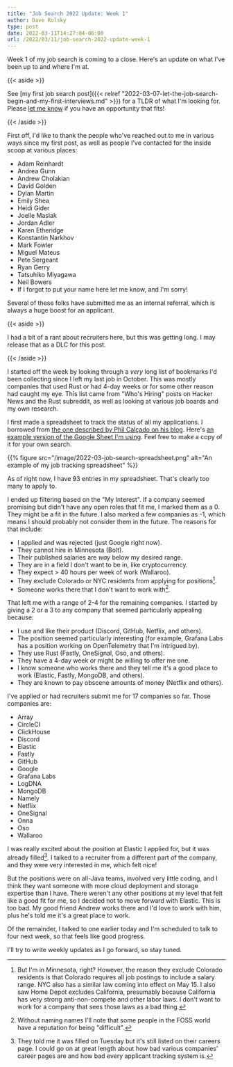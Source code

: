 ```yaml
---
title: "Job Search 2022 Update: Week 1"
author: Dave Rolsky
type: post
date: 2022-03-11T14:27:04-06:00
url: /2022/03/11/job-search-2022-update-week-1
---
```


Week 1 of my job search is coming to a close. Here's an update on what I've been up to and where I'm
at.

{{< aside >}}

See [my first job search post]({{< relref
"2022-03-07-let-the-job-search-begin-and-my-first-interviews.md" >}}) for a TLDR of what I'm looking
for. Please [let me know](mailto:autarch@urth.org) if you have an opportunity that fits!

{{< /aside >}}

First off, I'd like to thank the people who've reached out to me in various ways since my first
post, as well as people I've contacted for the inside scoop at various places:

- Adam Reinhardt
- Andrea Gunn
- Andrew Cholakian
- David Golden
- Dylan Martin
- Emily Shea
- Heidi Gider
- Joelle Maslak
- Jordan Adler
- Karen Etheridge
- Konstantin Narkhov
- Mark Fowler
- Miguel Mateus
- Pete Sergeant
- Ryan Gerry
- Tatsuhiko Miyagawa
- Neil Bowers
- If I forgot to put your name here let me know, and I'm sorry!

Several of these folks have submitted me as an internal referral, which is always a huge boost for
an applicant.

{{< aside >}}

I had a bit of a rant about recruiters here, but this was getting long. I may release that as a DLC
for this post.

{{< /aside >}}

I started off the week by looking through a _very_ long list of bookmarks I'd been collecting since
I left my last job in October. This was mostly companies that used Rust or had 4-day weeks or for
some other reason had caught my eye. This list came from "Who's Hiring" posts on Hacker News and the
Rust subreddit, as well as looking at various job boards and my own research.

I first made a spreadsheet to track the status of all my applications. I borrowed from
[the one described by Phil Calçado on his blog](https://philcalcado.com/2021/12/20/job_hunt.html).
Here's
[an example version of the Google Sheet I'm using](https://docs.google.com/spreadsheets/d/13N6onx-0fGP6ahoQt1XmhAFI7Xr-4KIkFqDGXthw6T8/edit?usp=sharing).
Feel free to make a copy of it for your own search.

{{% figure src="/image/2022-03-job-search-spreadsheet.png" alt="An example of my job tracking spreadsheet" %}}

As of right now, I have 93 entries in my spreadsheet. That's clearly too many to apply to.

I ended up filtering based on the "My Interest". If a company seemed promising but didn't have any
open roles that fit me, I marked them as a 0. They might be a fit in the future. I also marked a few
companies as -1, which means I should probably not consider them in the future. The reasons for that
include:

- I applied and was rejected (just Google right now).
- They cannot hire in Minnesota (Bolt).
- Their published salaries are _way_ below my desired range.
- They are in a field I don't want to be in, like cryptocurrency.
- They expect > 40 hours per week of work (Wallaroo).
- They exclude Colorado or NYC residents from applying for positions[^1].
- Someone works there that I don't want to work with[^2].

That left me with a range of 2-4 for the remaining companies. I started by giving a 2 or a 3 to any
company that seemed particularly appealing because:

- I use and like their product (Discord, GitHub, Netflix, and others).
- The position seemed particularly interesting (for example, Grafana Labs has a position working on
  OpenTelemetry that I'm intrigued by).
- They use Rust (Fastly, OneSignal, Oso, and others).
- They have a 4-day week or might be willing to offer me one.
- I know someone who works there and they tell me it's a good place to work (Elastic, Fastly,
  MongoDB, and others).
- They are known to pay obscene amounts of money (Netflix and others).

I've applied or had recruiters submit me for 17 companies so far. Those companies are:

- Array
- CircleCI
- ClickHouse
- Discord
- Elastic
- Fastly
- GitHub
- Google
- Grafana Labs
- LogDNA
- MongoDB
- Namely
- Netflix
- OneSignal
- Onna
- Oso
- Wallaroo

I was really excited about the position at Elastic I applied for, but it was already filled[^3]. I
talked to a recruiter from a different part of the company, and they were very interested in me,
which felt nice!

But the positions were on all-Java teams, involved very little coding, and I think they want someone
with more cloud deployment and storage expertise than I have. There weren't any other positions at
my level that felt like a good fit for me, so I decided not to move forward with Elastic. This is
too bad. My good friend Andrew works there and I'd love to work with him, plus he's told me it's a
great place to work.

Of the remainder, I talked to one earlier today and I'm scheduled to talk to four next week, so that
feels like good progress.

I'll try to write weekly updates as I go forward, so stay tuned.

[^1]:
    But I'm in Minnesota, right? However, the reason they exclude Colorado residents is that
    Colorado requires all job postings to include a salary range. NYC also has a similar law coming
    into effect on May 15. I also saw Home Depot excludes California, presumably because California
    has very strong anti-non-compete and other labor laws. I don't want to work for a company that
    sees those laws as a bad thing.

[^2]:
    Without naming names I'll note that some people in the FOSS world have a reputation for being
    "difficult".

[^3]:
    They told me it was filled on Tuesday but it's still listed on their careers page. I could go on
    at great length about how bad various companies' career pages are and how bad every applicant
    tracking system is.
